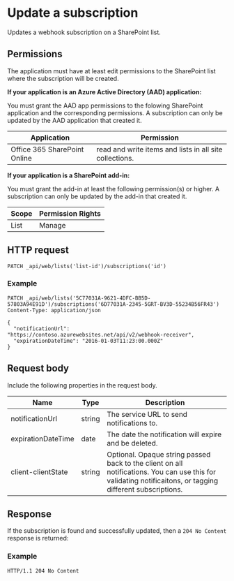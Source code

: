 # Update a subscription

Updates a webhook subscription on a SharePoint list.

## Permissions

The application must have at least edit permissions to the SharePoint list where the subscription will be created.  

**If your application is an Azure Active Directory (AAD) application:**

You must grant the AAD app permissions to the folowing SharePoint application and the corresponding permissions. A subscription can only be updated by the AAD application that created it.

Application | Permission 
------------|------------
Office 365 SharePoint Online|read and write items and lists in all site collections. 

**If your application is a SharePoint add-in:**

You must grant the add-in at least the following permission(s) or higher. A subscription can only be updated by the add-in that created it.

Scope | Permission Rights 
------|------------
List|Manage

## HTTP request

```
PATCH _api/web/lists('list-id')/subscriptions('id')
```

### Example

```http
PATCH _api/web/lists('5C77031A-9621-4DFC-BB5D-57803A94E91D')/subscriptions('6D77031A-2345-5GRT-BV3D-55234B56FR43')
Content-Type: application/json

{
  "notificationUrl": "https://contoso.azurewebsites.net/api/v2/webhook-receiver",
  "expirationDateTime": "2016-01-03T11:23:00.000Z"
}
```

## Request body
Include the following properties in the request body.

Name | Type | Description 
-----|------|------------
notificationUrl|string|The service URL to send notifications to.
expirationDateTime|date|The date the notification will expire and be deleted.
client-clientState|string|Optional. Opaque string passed back to the client on all notifications. You can use this for validating notificaitons, or tagging different subscriptions.


## Response

If the subscription is found and successfully updated, then a `204 No Content` response is returned:

### Example

```http
HTTP/1.1 204 No Content
```
